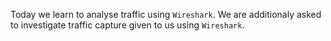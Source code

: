 Today we learn to analyse traffic using `Wireshark`. We are additionaly asked to investigate traffic capture given to us using `Wireshark`.

